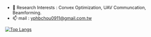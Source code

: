 - 🌱 Research Interests : Convex Optimization, UAV Communcation, Beamforming.
- 📫 mail : yphbchou0911@gmail.com.tw


[![Top Langs](https://github-readme-stats.vercel.app/api/top-langs/?username=EricccTaiwan&hide=jupyter%20notebook&size_weight=0.5&count_weight=0.5)](https://github.com/anuraghazra/github-readme-stats)

<!---
EricccTaiwan/EricccTaiwan is a ✨ special ✨ repository because its `README.md` (this file) appears on your GitHub profile.
You can click the Preview link to take a look at your changes.
--->

